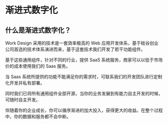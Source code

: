 # 渐进式数字化


## 什么是渐进式数字化？


Work Design 采用的技术是一套效率极高的 Web 应用开发体系，基于硅谷创业公司首选的技术体系演进而来，基于这套技术我们开发了若干功能组件。

基于这些通用组件，针对不同的行业，提供 SaaS 系统服务，商家可以以低于市场价的成本使用我们的 Saas 服务。

当 Saas 系统所提供的功能不能满足你的需求时，可联系我们的开发团队进行定制化开发并私有部署。
 
同时我们已将所有通用组件全部开源，当你的业务发展到有能力自主开发的时候，可随时自主开发。

伴随着你的企业成长，你可以循序渐进的加大投入，获得更大的收益。在整个过程中，你的数据和服务都不会中断。
